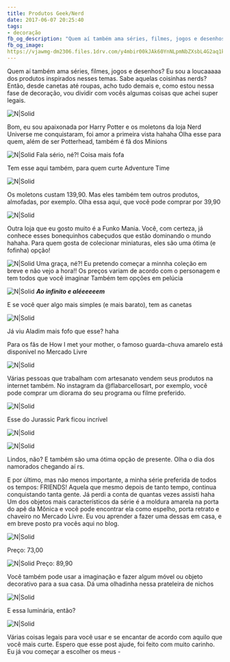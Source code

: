 ```yaml
---
title: Produtos Geek/Nerd
date: 2017-06-07 20:25:40
tags:  
- decoração
fb_og_description: "Quem aí também ama séries, filmes, jogos e desenhos? Eu sou a loucaaaaa dos produtos inspirados nesses temas. Sabe aquelas coisinhas nerds? Então, desde canetas até roupas, acho tudo demais e, como estou nessa fase de decoração, vou dividir com vocês algumas coisas que achei super legais."
fb_og_image:
https://vjawmg-dm2306.files.1drv.com/y4mbir00kJAk60YnNLpmNbZXsbL4G2aq1kUahf1UH39UlOVR9fYY853UHfAf6ow_f3wj3fznvPMeknV2IVWnag469gcmW2YWVAdcCgamZoNZjOrvrTUVy0r2Zu_i-GO2F9dnxOQ0Qplg7wLf568e0nmjp2r0SBoURAtpvXxwpxswx4KK_-Twdw23gknrGMfTRGxSaifSyFvZah3PqsWVlAmzQ?width=780&height=520&cropmode=none
---
```



Quem aí também ama séries, filmes, jogos e desenhos?
Eu sou a loucaaaaa dos produtos inspirados nesses temas. Sabe aquelas coisinhas nerds? Então, desde canetas até roupas, acho tudo demais e, como estou nessa fase de decoração, vou dividir com vocês algumas coisas que achei super legais.

![N|Solid](https://vjawmg-dm2306.files.1drv.com/y4mbir00kJAk60YnNLpmNbZXsbL4G2aq1kUahf1UH39UlOVR9fYY853UHfAf6ow_f3wj3fznvPMeknV2IVWnag469gcmW2YWVAdcCgamZoNZjOrvrTUVy0r2Zu_i-GO2F9dnxOQ0Qplg7wLf568e0nmjp2r0SBoURAtpvXxwpxswx4KK_-Twdw23gknrGMfTRGxSaifSyFvZah3PqsWVlAmzQ?width=780&height=520&cropmode=none)


<!-- more -->


Bom, eu sou apaixonada por Harry Potter e os moletons da loja Nerd Universe me conquistaram, foi amor a primeira vista hahaha
Olha esse para quem, além de ser Potterhead, também é fã dos Minions


![N|Solid](https://6l3q4q-dm2306.files.1drv.com/y4mIDvR1EQjTsSIgG7fAUIcYAgSH82Hpn-AAqNJW4t8_h7ZmAhtfy9ajSpJnYGxjcKvRgKt243XHN_QMjSYxOLtdaSSx7AmhyRdDffMEvNOwWwdcIHq5IyqarUHNh7TYrlv08at_j-fqqvEKjSLGPITtgn1LyLJ6rj09EriWLAPu0B9ItY2lwxbaC5_w2VcqhbjCZKzLL19-U7gaOZHORMzRQ?width=400&height=520&cropmode=none)
Fala sério, né?! Coisa mais fofa 

Tem esse aqui também, para quem curte Adventure Time 

![N|Solid](https://6l1djg-dm2306.files.1drv.com/y4mKHngHoUxdLiAqJAH5TuFAXfo05g9bBosaaAxCWlq-qMZz6FWa1TW18KsQhPf3V6yBSZH4Ge89IqIgpBRI9jdsszRZw-_7Obm26UiwgKJOJISPFcuzOfVBUu3801K0CoQFpznMPbb4wRewQAWI8vbJMSINjfHda77YzdwoKpjwRqH4yLiLaw0p54uv1ukXcxOmxk4nJxB8lTGoOhe06vjpg?width=400&height=520&cropmode=none)

Os moletons custam 139,90. Mas eles também tem outros produtos, almofadas, por exemplo. Olha essa aqui, que você pode comprar por 39,90

![N|Solid](https://6l2avg-dm2306.files.1drv.com/y4m0lXzQx2xbgtDYjP2jsUjnwGmB-V00kgn5eG9nvjkK5OoJzxW6rOujjoVz484g0J8dkSOUBSJSFZNMOt0NW5QkVkYnE3P3O9umwFoK0jho8MGEqaHjOP7Dn8elZoGidnOhxawOAlnpZ721L-JdRjYREojhjGgOUz27jZZxbJdnF8C7ECF8yfMxe3zqO0u0qkKI2Lat3sQYZl0D91vor_2VA?width=400&height=520&cropmode=none)

Outra loja que eu gosto muito é a Funko Mania. Você, com certeza, já conhece esses bonequinhos cabeçudos que estão dominando o mundo hahaha.
Para quem gosta de colecionar miniaturas, eles são uma ótima (e fofinha) opção! 

![N|Solid](https://vjapuw-dm2306.files.1drv.com/y4mw1xrQJpBC9F4hSeVERRa7jp9lm2BQBVRWN4ghtLJs7WN5X3zPN9tZHhQOs5xAmoFBoIdMvozQRDTI_pmEltxgkZp4s_zSzzy1xtPZWuXmCoV-stC555LVnwp4bxVaqVCn7LiCVEQEYDq_HxM1RME8XjOB6EKMk2qKKOLvdNKdc8B4i16FDianJWgSw86qmwG5uQ-cwo0ZnrbdeKr6jfj4A?width=546&height=520&cropmode=none)
Uma graça, né?! Eu pretendo começar a minnha coleção em breve e não vejo a hora!!
Os preços variam de acordo com o personagem e tem todos que você imaginar 
Também tem opçôes em pelúcia 

![N|Solid](https://vjdexw-dm2306.files.1drv.com/y4mrCj42Nd-D-aRVKNoVsZZG8FlYh8YDNTzMCbpj__N89kPNW7Pp-bc03UJwzLqhf8klxl54lIwP8hiSBFOCoFI_GN02Nie9XRflNuTdAjiBejn7Ovrt8qxLe86MDk6-DGOS8sufxiPwyUoSZ_4Sey7Kk0OBMyqlyFXRbvNo_-B2PwrgkX93GPUlvMPb0I4MjUCIe9IOOudDQFWkteXOCe0Jw?width=500&height=500&cropmode=none)
***Ao infinito e aléeeeeem***

E se você quer algo mais simples (e mais barato), tem as canetas 

![N|Solid](https://8aq8ya-dm2306.files.1drv.com/y4mPSROfZ-6dgi59LvKIiIIDdLakX8D4o4rmSoo6B0GeYXgy4-y4h10L-yKlGT78wdLNWdPJQqo3xPd0DhoqH_OnxlZx6NADKC0T2ZLdGrB_ew8N2_WQSqp_zLQN9N70pI8ZgTDJSXVXusbMVu241olFd_itgogAzAe7NvR_zfvX9_cTqhERBZwLybRhWpZcRR-SfjOZlBTsCGXQv2wQzFU0A?width=500&height=500&cropmode=none)

Já viu Aladim mais fofo que esse? haha

Para os fãs de How I met your mother, o famoso guarda-chuva amarelo está disponível no Mercado Livre 

![N|Solid](https://8ategw-dm2306.files.1drv.com/y4m9xFPz4Czng7cB_eXY8U9S4WCSP1H4C2YexcJ8R0JvFZ5NwPrUNBZJpEt-1EaomfZ3zITiZbg82-pHTAjZUXXI7hko5Mk9AfGk9bw1F8VoDkyS4EzpVCVq_p4t_sI51BaIATYQd-sp79M49JGFwa09Ej7hGoji4CQeP-O4UMvlguQMJWAU5Yr7Z5c7kpvZU8j_2Acd6Zag1okbzMYkMoG5Q?width=539&height=520&cropmode=none)

Várias pessoas que trabalham com artesanato vendem seus produtos na internet também. No instagram da @flabarcellosart, por exemplo, você pode comprar um  diorama do seu programa ou filme preferido.

![N|Solid](https://vjdldg-dm2306.files.1drv.com/y4mvwdsslo4oyhMquooTWHg7XScUvfyL14DaR3lN2RnCq4JjVws4nSHoqnBmNL00L0lL0XjYtZByJe-ioVbLUcjG2iS-U0VGVf9KywkjXD4fmz3Rx42OQ65Ibbd0eBV3ksfEJeFjRAd2a-hPlsoACr5hnXllWuBmqpWFGJEQfn9kZJxcDp0M1BziQg4FBfnGIagbHw6PVHfekLtxX-4hVmp3g?width=640&height=512&cropmode=none)

Esse do Jurassic Park ficou incrível 

![N|Solid](https://vjd6sa-dm2306.files.1drv.com/y4mis6Gj_6_E2RnDMD2yxQpjVHDC1fErXyX99GAskb_QpZZ410vFg8a7Oal9ENW3VkMh3GVgReA7z7ol_eEyTbLGnEpYI2T5B-aKsXEJlbVEqAysan29qEMf8MmStbbmbi83fvJv3cbTrFyLO0ktWeHPscWbqNB8AQ25USnTulPDZKXUJQeDIal9NCeCaej_ZBbmgJc-LT2zuAiGTAdLfrIdA?width=534&height=520&cropmode=none)

![N|Solid](https://vjcvjq-dm2306.files.1drv.com/y4mKzyn5aotRqQha1wkJkpoViM4BjR4fShBZUBw_G5zZr8Hv9CouYbH13m8cLYyKnqO7GUciqV3V89XXdtIEAjmKakFLhM9LJ9itu4pYU-9BQiS3zrqUl-dpAuDoDFr-YypoX38DYLtg0uzhVfJ9zg7n-H_CcU_xgJC2Vg8PEp9X4ooe3faeDGFIrwzulkT4am-ArXJ7Eu4lkbITog1aDUEdQ?width=544&height=520&cropmode=none)

Lindos, não? E também são uma ótima opção de presente. Olha o dia dos namorados chegando aí rs. 

E por último, mas não menos importante, a minha série preferida de todos os tempos: FRIENDS! 
Aquela que mesmo depois de tanto tempo, continua conquistando tanta gente.
Já perdi a conta de quantas vezes assisti haha 
Um dos objetos mais característicos da série é a moldura amarela na porta do apê da Mônica e você pode encontrar ela como espelho, porta retrato e chaveiro no Mercado Livre. Eu vou aprender a fazer uma dessas em casa, e em breve posto pra vocês aqui no blog.


![N|Solid](https://8arddw-dm2306.files.1drv.com/y4mGpzM655eOaUoUsqbFIWRUMvvJTv3tjjqjHLH_esb2w3WA6z-7fIG4HLIBA7SYrdmtEzGkbT8GSZcdlM9T5bpP864FWUKW24Ia1QlYqv8ffeL_JVWrZ3UYWvv_AodCOdSAqiJRwOGMeGAgDCAZp1CNiA9pCV_Mgt2KJ9lMKUmKA27Kqh8YEKr9rgs0ykqmmmte7R8JBQ_PTh-DWweyXW-Aw?width=458&height=520&cropmode=none)

Preço: 73,00

![N|Solid](https://vja34q-dm2306.files.1drv.com/y4mrPKF-n67HuvuQa7yS-2OREvZAKQnz0Uok1UaZS2jjj9gI_iA8vnGVu9YS6Xg3TaV7c7MgDCv-ZSZfYHKWyJNenD73lkNuZMalvRwd_ixRN_D-il8Z1BvqQqWW7QLQvH_pFg9gTuiwaQ0tAI76DPhbpfrSen8vErTfTB5sUU_v1eTXDz3ZfmFZXAXzja_FrAGzVFh6WghXO_eRtqhxSkpfQ?width=413&height=500&cropmode=none)
Preço: 89,90

Você também pode usar a imaginação e fazer algum móvel ou objeto decorativo para a sua casa. 
Dá uma olhadinha nessa prateleira de nichos 

![N|Solid](https://vjco3g-dm2306.files.1drv.com/y4mCOO_RwXBWsDeBVC6VJLRsqxIVvhC66M2B_0N0r7Ow8Iev0IwwPuPUegFNRSYAWnRW99PahNALaefm0_6eYvLJ5B2ATBI7OOASXk8B34NTRsl9NZPVSSWSrjfJKZ69dZ6lB9XxdL7Ta31BWEQbq0Jf1WcFVsUShn7vioIFpnhcRI5nzFy07qUEBUL3tKCPILlTNXpKFiP_IjR1wCSdb0uDA?width=346&height=520&cropmode=none)

E essa luminária, então?

![N|Solid](https://8atxpa-dm2306.files.1drv.com/y4m84O_UDzYqYE0JgBshpwtp16k594ISkVAPjcKg5TpX8lOHnn0Lwk8HxvIZEDyXoQSoNO0Lekak4LEaPtaMW4-UL8Asb3jFwKwHMD0Jx73kLUPhcFh4N3nvtctNwv-EpCRnHfIbLCjZLPRvM84_HKHuDGFP_BaOQ8rah-IWRqK_oFacEG8V0xptz_OZ8tMqd5Ublj7FQklV725yrj_njv7mg?width=450&height=315&cropmode=none)

Várias coisas legais para você usar e se encantar de acordo com aquilo que você mais curte.
Espero que esse post ajude, foi feito com muito carinho. 
Eu já vou começar a escolher os meus *-*

